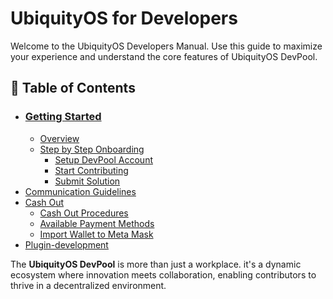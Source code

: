 # UbiquityOS for Developers

Welcome to the UbiquityOS Developers Manual. Use this guide to maximize your experience and understand the core features of UbiquityOS DevPool.

## 📖 **Table of Contents**

* ### [Getting Started](../developer_onboarding/getting-started/)
  * [Overview](../developer_onboarding/getting-started/overview.md)
  * [Step by Step Onboarding ](../developer_onboarding/getting-started/step-by-step-onboarding/)
    * [Setup DevPool Account ](../developer_onboarding/getting-started/step-by-step-onboarding/setup-devpool-account.md)
    * [Start Contributing](../developer_onboarding/getting-started/step-by-step-onboarding/start-contributing.md)&#x20;
    * [Submit Solution](../developer_onboarding/getting-started/step-by-step-onboarding/tasks-management.md)
* [Communication Guidelines](../developer_onboarding/communication-guidelines.md)
* [Cash Out](../developer_onboarding/cash-out/)
  * [Cash Out Procedures](../developer_onboarding/cash-out/cash-out-procedures.md)
  * [Available Payment Methods](../developer_onboarding/cash-out/available-payment-methods/)
  * [Import Wallet to Meta Mask](../developer_onboarding/cash-out/import-wallet-to-meta-mask.md)
* [Plugin-development](../developer_onboarding/plugin-development.md)

The **UbiquityOS DevPool** is more than just a workplace. it's a dynamic ecosystem where innovation meets collaboration, enabling contributors to thrive in a decentralized environment.
